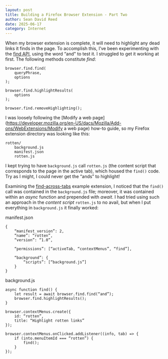 ```yaml
---
layout: post
title: Building a Firefox Browser Extension - Part Two
author: Sean David Reed
date: 2025-06-17
category: Internet
---
```


When my browser extension is complete, it will need to highlight any dead links it finds in the page. To accomplish this, I’ve been experimenting with the [find API](https://developer.mozilla.org/en-US/docs/Mozilla/Add-ons/WebExtensions/API/find), using the word “and" to test it. I struggled to get it working at first. The following methods constitute _find_:

```
browser.find.find(
	queryPhrase,
	options
);

browser.find.highlightResults(
	options
);

browser.find.removeHighlighting();
```

I was loosely following the [Modify a web page](https://developer.mozilla.org/en-US/dacs/Mozilla/Add-ons/WebExtensions/Modify a web page) how-to guide, so my Firefox extension directory was looking like this:

```
rotten/
	background.js
	manifest.json
	rotten.js
```


I kept trying to have `background.js` call `rotten.js` (the content script that corresponds to the page in the active tab), which housed the `find()` code. Try as I might, I could never get the “ands” to highlight!

Examining the [find-across-tabs](https://github.com/mdn/webextensions-examples/tree/main/find-across-tabs) example extension, I noticed that the `find()` call was contained in the `background.js` file; moreover, it was contained within an _async_ function and prepended with _await_. I had tried using such an approach in the _content script_ `rotten.js` to no avail, but when I put everything in `background.js` it finally worked:

manifest.json

```
{
	“manifest_version”: 2,
	“name”: “rotten”,
	“version”: “1.0”,

	“permissions”: [“activeTab, “contextMenus”, “find”],

	“background”: {
		“scripts”: [“background.js”]
	}
}
```

background.js

```
async function find() {
	let result = await browser.find.find(“and”);
	browser.find.highlightResults();
}

browser.contextMenus.create({
	id: “rotten”,
	title: “Highlight rotten links”
});

browser.contextMenus.onClicked.addListener((info, tab) => {
	if (into.menuItemId === “rotten”) {
		find();
	}
});
```
